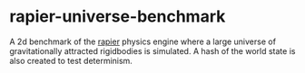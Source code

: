 # rapier-universe-benchmark

A 2d benchmark of the [rapier](https://rapier.rs/) physics engine where a large universe of gravitationally attracted rigidbodies is simulated. A hash of the world state is also created to test determinism.

